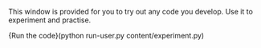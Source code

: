 This window is provided for you to try out any code you develop. Use it to experiment and practise.

{Run the code}(python run-user.py content/experiment.py)
